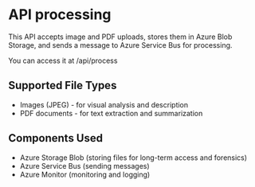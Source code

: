 # API processing

This API accepts image and PDF uploads, stores them in Azure Blob Storage, and sends a message to Azure Service Bus for processing.

You can access it at /api/process

## Supported File Types
- Images (JPEG) - for visual analysis and description
- PDF documents - for text extraction and summarization

## Components Used
- Azure Storage Blob (storing files for long-term access and forensics)
- Azure Service Bus (sending messages)
- Azure Monitor (monitoring and logging)
